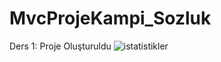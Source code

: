 # MvcProjeKampi_Sozluk
Ders 1: Proje Oluşturuldu
![istatistikler](https://user-images.githubusercontent.com/83708039/159359042-20bdafbe-068b-4f06-98a7-d269142fb5f2.png)
